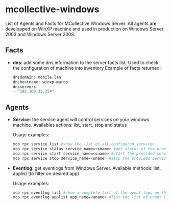 mcollective-windows
===================

List of Agents and Facts for MCollective Windows Server.
All agents are developped on WinXP machine and used in production on Windows
Server 2003 and Windows Server 2008.

Facts
-----
* **dns**: add some dns information to the server facts list. Used to check the
  configuration of machine into inventory
  Example of facts returned:
  ```bash
  dnsdomain: mobile.lan
  dnshostname: winxp-marco
  dnsservers: 
  - "192.168.35.254"
  ```

Agents
------
* **Service**: the service agent will control services on your windows machine.
  Availables actions: list, start, stop and status

  Usage examples:
  ```bash
  mco rpc service list #show the list of all configured services
  mco rpc service status service_name=<sname> #get status of the provided service
  mco rpc service start service_name=<sname> #start the provided service (if it exists and it's not already started) and return the service status
  mco rpc service stop service_name=<sname> #stop the provided service (if it exists and it's running) and return the status
  ```

* **Eventlog**: get eventlogs from Windows Server. Available methods: list,
  applist (to filter on desired app)
  
  Usage examples:
  ```bash
  mco rpc eventlog list #show a complete list of the event logs on the windows server
  mco rpc eventlog applist app_name=<aname> #list the list of event logs for the provided application
  ```

